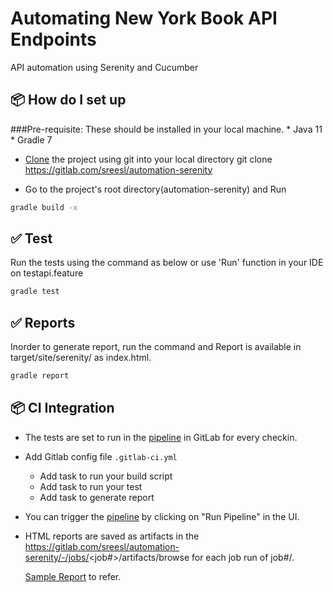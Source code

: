 # Automating New York Book API Endpoints

API automation using Serenity and Cucumber

## 📦 How do I set up

###Pre-requisite:
    These should be installed in your local machine.
    * Java 11
    * Gradle 7

* [Clone](https://docs.gitlab.com/ee/gitlab-basics/start-using-git.html) the project using git into your local directory
git clone https://gitlab.com/sreesl/automation-serenity

* Go to the project's root directory(automation-serenity) and Run

```sh
gradle build -x
```

## ✅ Test
Run the tests using the command as below or use 'Run' function in your IDE on testapi.feature
```sh
gradle test
```
## ✅ Reports

Inorder to generate report, run the command and Report is available in target/site/serenity/ as index.html.
```sh
gradle report
```
## 📦 CI Integration
- The tests are set to run in the [pipeline](https://gitlab.com/sreesl/automation-serenity/-/pipelines) in GitLab for every checkin.
- Add Gitlab config file `.gitlab-ci.yml` 
    - Add task to run your build script
    - Add task to run your test
    - Add task to generate report
- You can trigger the [pipeline](https://gitlab.com/sreesl/automation-serenity/-/pipelines) by clicking on "Run Pipeline" in the UI.
- HTML reports are saved as artifacts in the https://gitlab.com/sreesl/automation-serenity/-/jobs/<job#>/artifacts/browse for each job run of job#/\.
   
     [Sample Report](https://sreesl.gitlab.io/-/automation-serenity/-/jobs/1320766250/artifacts/target/site/serenity/index.html) to refer.
